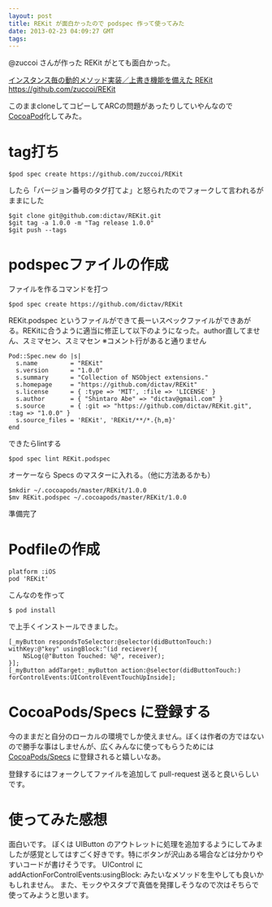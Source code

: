 ```yaml
---
layout: post
title: REKit が面白かったので podspec 作って使ってみた
date: 2013-02-23 04:09:27 GMT
tags: 
---
```

@zuccoi さんが作った REKit がとても面白かった。

[インスタンス毎の動的メソッド実装／上書き機能を備えた REKit](http://runlooprun.wordpress.com/2013/02/12/rekit-intro/)
https://github.com/zuccoi/REKit

このままcloneしてコピーしてARCの問題があったりしていやんなので [CocoaPod](http://www.cocoapods.org/)化してみた。

# tag打ち

    $pod spec create https://github.com/zuccoi/REKit

したら「バージョン番号のタグ打てよ」と怒られたのでフォークして言われるがままにした

    $git clone git@github.com:dictav/REKit.git
    $git tag -a 1.0.0 -m "Tag release 1.0.0"
    $git push --tags

# podspecファイルの作成
ファイルを作るコマンドを打つ

    $pod spec create https://github.com/dictav/REKit

REKit.podspec というファイルができて長ーいスペックファイルができあがる。REKitに合うように適当に修正して以下のようになった。author直してません、スミマセン、スミマセン
※コメント行があると通りません

    Pod::Spec.new do |s|
      s.name         = "REKit"
      s.version      = "1.0.0"
      s.summary      = "Collection of NSObject extensions."
      s.homepage     = "https://github.com/dictav/REKit"
      s.license      = { :type => 'MIT', :file => 'LICENSE' }
      s.author       = { "Shintaro Abe" => "dictav@gmail.com" }
      s.source       = { :git => "https://github.com/dictav/REKit.git", :tag => "1.0.0" }
      s.source_files = 'REKit', 'REKit/**/*.{h,m}'
    end

できたらlintする

    $pod spec lint REKit.podspec

オーケーなら Specs のマスターに入れる。（他に方法あるかも）

    $mkdir ~/.cocoapods/master/REKit/1.0.0
    $mv REKit.podspec ~/.cocoapods/master/REKit/1.0.0

準備完了

# Podfileの作成

    platform :iOS
    pod 'REKit'

こんなのを作って

    $ pod install

で上手くインストールできました。

    [_myButton respondsToSelector:@selector(didButtonTouch:) withKey:@"key" usingBlock:^(id reciever){
        NSLog(@"Button Touched: %@", receiver);
    }];
    [_myButton addTarget:_myButton action:@selector(didButtonTouch:) forControlEvents:UIControlEventTouchUpInside];

# CocoaPods/Specs に登録する
今のままだと自分のローカルの環境でしか使えません。ぼくは作者の方ではないので勝手な事はしませんが、広くみんなに使ってもらうためには [CocoaPods/Specs](https://github.com/CocoaPods/Specs) に登録されると嬉しいなあ。

登録するにはフォークしてファイルを追加して pull-request 送ると良いらしいです。

# 使ってみた感想
面白いです。
ぼくは UIButton のアウトレットに処理を追加するようにしてみましたが感覚としてはすごく好きです。特にボタンが沢山ある場合などは分かりやすいコードが書けそうです。
UIControl に addActionForControlEvents:usingBlock: みたいなメソッドを生やしても良いかもしれません。
また、モックやスタブで真価を発揮しそうなので次はそちらで使ってみようと思います。
